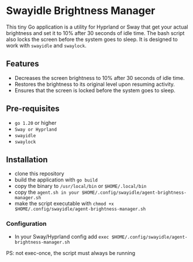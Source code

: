 # Swayidle Brightness Manager

This tiny Go application is a utility for Hyprland or Sway that get your actual brightness and set it to 10% after 30 seconds of idle time. The bash script also locks the screen before the system goes to sleep. It is designed to work with `swayidle` and `swaylock`.


## Features

- Decreases the screen brightness to 10% after 30 seconds of idle time.
- Restores the brightness to its original level upon resuming activity.
- Ensures that the screen is locked before the system goes to sleep.

## Pre-requisites

- `go 1.20` or higher
- `Sway or Hyprland`
- `swayidle` 
- `swaylock` 

## Installation

- clone this repository
- build the application with `go build`
- copy the binary to `/usr/local/bin` or `$HOME/.local/bin`
- copy the `agent.sh in your $HOME/.config/swayidle/agent-brightness-manager.sh`
- make the script executable with `chmod +x $HOME/.config/swayidle/agent-brightness-manager.sh`

### Configuration
- In your Sway/Hyprland config add `exec $HOME/.config/swayidle/agent-brightness-manager.sh` 

PS: not exec-once, the script must always be running